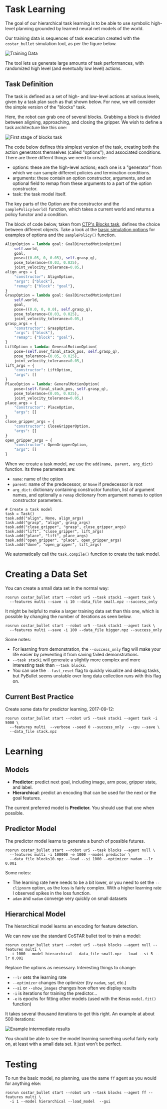 
# Task Learning

The goal of our hierarchical task learning is to be able to use symbolic high-level planning grounded by learned neural net models of the world.

Our training data is sequences of task execution created with the `costar_bullet` simulation tool, as per the figure below.

![Training Data](../photos/blocks_data.png)

The tool lets us generate large amounts of task performances, with randomized high level (and eventually low level) actions.

## Task Definition

The task is defined as a set of high- and low-level actions at various levels, given by a task plan such as that shown below. For now, we will consider the simple version of the "blocks" task.

Here, the robot can grab one of several blocks. Grabbing a block is divided between aligning, approaching, and closing the gripper. We wish to define a task architecture like this one:

![First stage of blocks task](../photos/blocks_task_1.png)

The code below defines this simplest version of the task, creating both the action generators themselves (called "options"), and associated conditions. There are three differnt things we need to create:
  - options: these are the high-level actions; each one is a "generator" from which we can sample different policies and termination conditions.
  - arguments: these contain an option constructor, arguments, and an optional field to remap from these arguments to a part of the option constructor.
  - task: the task model itself.

The key parts of the Option are the constructor and the `samplePolicy(world)` function, which takes a current world and returns a policy functor and a condition.

The block of code below, taken from [CTP's Blocks task](../costar_task_plan/python/costar_task_plan/simulation/tasks/blocks.py), defines the choice between different objects. Take a look at the [basic simulation options](../costar_task_plan/python/costar_task_plan/simulation/option.py) for examples of options and the `samplePolicy()` function.

``` python
AlignOption = lambda goal: GoalDirectedMotionOption(
    self.world,
    goal,
    pose=((0.05, 0, 0.05), self.grasp_q),
    pose_tolerance=(0.03, 0.025),
    joint_velocity_tolerance=0.05,)
align_args = {
    "constructor": AlignOption,
    "args": ["block"],
    "remap": {"block": "goal"},
}
GraspOption = lambda goal: GoalDirectedMotionOption(
    self.world,
    goal,
    pose=((0.0, 0, 0.0), self.grasp_q),
    pose_tolerance=(0.03, 0.025),
    joint_velocity_tolerance=0.05,)
grasp_args = {
    "constructor": GraspOption,
    "args": ["block"],
    "remap": {"block": "goal"},
}
LiftOption = lambda: GeneralMotionOption(
    pose=(self.over_final_stack_pos, self.grasp_q),
    pose_tolerance=(0.05, 0.025),
    joint_velocity_tolerance=0.05,)
lift_args = {
    "constructor": LiftOption,
    "args": []
}
PlaceOption = lambda: GeneralMotionOption(
    pose=(self.final_stack_pos, self.grasp_q),
    pose_tolerance=(0.05, 0.025),
    joint_velocity_tolerance=0.05,)
place_args = {
    "constructor": PlaceOption,
    "args": []
}
close_gripper_args = {
    "constructor": CloseGripperOption,
    "args": []
}
open_gripper_args = {
    "constructor": OpenGripperOption,
    "args": []
}
```

When we create a task model, we use the `add(name, parent, arg_dict)` function. Its three parameters are:
  - `name`: name of the option
  - `parent`: name of the predecessor, or `None` if predecessor is root
  - `arg_dict`: dictionary containing constructor function, list of argument names, and optionally a `remap` dictionary from argument names to option constructor parameters.

```
# Create a task model
task = Task()
task.add("align", None, align_args)
task.add("grasp", "align", grasp_args)
task.add("close_gripper", "grasp", close_gripper_args)
task.add("lift", "close_gripper", lift_args)
task.add("place", "lift", place_args)
task.add("open_gripper", "place", open_gripper_args)
task.add("done", "open_gripper", lift_args)
```

We automatically call the `task.compile()` function to create the task model.

# Creating a Data Set

You can create a small data set in the normal way:

```
rosrun costar_bullet start --robot ur5 --task stack1 --agent task \
  --features multi --save -i 10 --data_file small.npz --success_only
```

It might be helpful to make a larger training data set than this one, which is possible by changing the number of iterations as seen below.

```
rosrun costar_bullet start --robot ur5 --task stack1 --agent task \
  --features multi --save -i 100 --data_file bigger.npz --success_only
```

Some notes:
  - For learning from demonstration, the `--success_only` flag will make your life easier by preventing it from saving failed demonstrations.
  - `--task stack1` will generate a slightly more complex and more interesting task than `--task blocks`.
  - You can use the `--fast_reset` flag to quickly visualize and debug tasks, but PyBullet seems unstable over long data collection runs with this flag on.


## Current Best Practice

Create some data for predictor learning, 2017-09-12:

```
rosrun costar_bullet start --robot ur5 --task stack1 --agent task -i 5000 \
  --features multi  --verbose --seed 0 --success_only  --cpu --save \
  --data_file stack.npz
```

# Learning

## Models

  - **Predictor**: predict next goal, including image, arm pose, gripper state, and label.
  - **Hierarchical**: predict an encoding that can be used for the next or the goal features.

The current preferred model is **Predictor.** You should use that one when possible.

## Predictor Model

The predictor model learns to generate a bunch of possible futures.

```
rosrun costar_bullet start --robot ur5 --task blocks --agent null \
  --features multi -i 100000 -e 1000 --model predictor \
  --data_file blocks10.npz --load --si 1000 --optimizer nadam --lr 0.001
```

Some notes:
  - The learning rate here needs to be a bit lower, or you need to set the `--clipnorm` option, as the loss is fairly complex. With a higher learning rate I observed spikes in the loss function.
  - `adam` and `nadam` converge very quickly on small datasets


## Hierarchical Model

The hierarchical model learns an encoding for feature detection.

We can now use the standard CoSTAR bullet tool to train a model:
```
rosrun costar_bullet start --robot ur5 --task blocks --agent null --features multi \
  -i 1000 --model hierarchical --data_file small.npz --load --si 5 --lr 0.001
```

Replace the options as necessary. Interesting things to change:
  - `--lr` sets the learning rate
  - `--optimizer` changes the optimizer (try `nadam`, `sgd`, etc.)
  - `--si` or `--show_images` changes how often we display results
  - `-i` is iterations for training the predictor...
  - `-e` is epochs for fitting other models (used with the Keras `model.fit()` function)

It takes several thousand iterations to get this right. An example at about 500 iterations:

![Example intermediate results](../photos/predictor_intermediate_results.png)

You should be able to see the model learning something useful fairly early on, at least with a small data set. It just won't be perfect.

# Testing

To run the basic model, no planning, use the same `ff` agent as you would for anything else:
```
rosrun costar_bullet start --robot ur5 --task blocks --agent ff --features multi \
  -i 1 --model hierarchical --load_model  --gui
```

